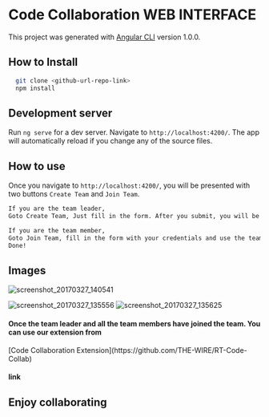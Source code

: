 # Code Collaboration WEB INTERFACE

This project was generated with [Angular CLI](https://github.com/angular/angular-cli) version 1.0.0.

## How to Install

```bash
  git clone <github-url-repo-link>
  npm install
```

## Development server

Run `ng serve` for a dev server. Navigate to `http://localhost:4200/`. The app will automatically reload if you change any of the source files.


## How to use

Once you navigate to `http://localhost:4200/`, you will be presented with two buttons `Create Team` and `Join Team`.

```bash
If you are the team leader,
Goto Create Team, Just fill in the form. After you submit, you will be given a team id which you have to share it with your team members by either mail/whatsapp/ etc.
```

```bash
If you are the team member,
Goto Join Team, fill in the form with your credentials and use the team id token which was generated by your team leader.
Done!
```
## Images

![screenshot_20170327_140541](https://cloud.githubusercontent.com/assets/10581846/24347635/9220e994-12f6-11e7-9909-53871e3a6e1f.png)

![screenshot_20170327_135556](https://cloud.githubusercontent.com/assets/10581846/24347560/54f2cc9a-12f6-11e7-88b1-296e83ce09e7.png)
![screenshot_20170327_135625](https://cloud.githubusercontent.com/assets/10581846/24347567/57172b06-12f6-11e7-82a8-d578e8477061.png)

<h4> Once the team leader and all the team members have joined the team. You can use our extension from </h4> [Code Collaboration Extension](https://github.com/THE-WIRE/RT-Code-Collab) <h4> link <h4>

## Enjoy collaborating
